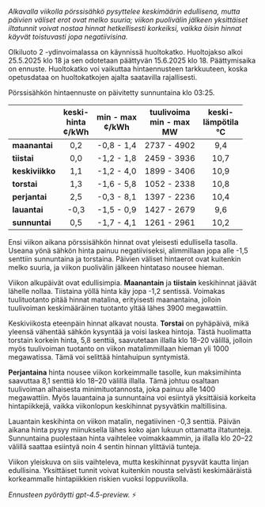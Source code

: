*Alkavalla viikolla pörssisähkö pysyttelee keskimäärin edullisena, mutta päivien väliset erot ovat melko suuria; viikon puolivälin jälkeen yksittäiset iltatunnit voivat nostaa hinnat hetkellisesti korkeiksi, vaikka öisin hinnat käyvät toistuvasti jopa negatiivisina.*

Olkiluoto 2 -ydinvoimalassa on käynnissä huoltokatko. Huoltojakso alkoi 25.5.2025 klo 18 ja sen odotetaan päättyvän 15.6.2025 klo 18. Päättymisaika on ennuste. Huoltokatko voi vaikuttaa hintaennusteen tarkkuuteen, koska opetusdataa on huoltokatkojen ajalta saatavilla rajallisesti.

Pörssisähkön hintaennuste on päivitetty sunnuntaina klo 03:25.

|              | keski-<br>hinta<br>¢/kWh | min - max<br>¢/kWh | tuulivoima<br>min - max<br>MW | keski-<br>lämpötila<br>°C |
|:-------------|:----------------:|:----------------:|:-------------:|:-------------:|
| **maanantai**   | 0,2              | -0,8 - 1,4          | 2737 - 4902     | 9,4             |
| **tiistai**     | 0,0              | -1,2 - 1,8          | 2459 - 3936     | 10,7            |
| **keskiviikko** | 1,1              | -1,2 - 4,0          | 1899 - 3406     | 10,9            |
| **torstai**     | 1,3              | -1,6 - 5,8          | 1052 - 2338     | 10,8            |
| **perjantai**   | 2,5              | -0,3 - 8,1          | 1397 - 2236     | 10,4            |
| **lauantai**    | -0,3             | -1,5 - 0,9          | 1427 - 2679     | 9,6             |
| **sunnuntai**   | 0,5              | -1,7 - 4,1          | 1261 - 2961     | 10,2            |

Ensi viikon aikana pörssisähkön hinnat ovat yleisesti edullisella tasolla. Useana yönä sähkön hinta painuu negatiiviseksi, alimmillaan jopa alle -1,5 senttiin sunnuntaina ja torstaina. Päivien väliset hintaerot ovat kuitenkin melko suuria, ja viikon puolivälin jälkeen hintataso nousee hieman.

Viikon alkupäivät ovat edullisimpia. **Maanantain** ja **tiistain** keskihinnat jäävät lähelle nollaa. Tiistaina yöllä hinta käy jopa -1,2 sentissä. Voimakas tuulituotanto pitää hinnat matalina, erityisesti maanantaina, jolloin tuulivoiman keskimääräinen tuotanto yltää lähes 3900 megawattiin.

Keskiviikosta eteenpäin hinnat alkavat nousta. **Torstai** on pyhäpäivä, mikä yleensä vähentää sähkön kysyntää ja voisi laskea hintoja. Tästä huolimatta torstain korkein hinta, 5,8 senttiä, saavutetaan illalla klo 18–20 välillä, jolloin myös tuulivoiman tuotanto on viikon matalimmillaan hieman yli 1000 megawatissa. Tämä voi selittää hintahuipun syntymistä.

**Perjantaina** hinta nousee viikon korkeimmalle tasolle, kun maksimihinta saavuttaa 8,1 senttiä klo 18–20 välillä illalla. Tämä johtuu osaltaan tuulivoiman alhaisesta minimituotannosta, joka painuu alle 1400 megawattiin. Myös lauantaina ja sunnuntaina voi esiintyä yksittäisiä korkeita hintapiikkejä, vaikka viikonlopun keskihinnat pysyvätkin maltillisina.

Lauantain keskihinta on viikon matalin, negatiivinen -0,3 senttiä. Päivän aikana hinta pysyy miinuksella lähes koko ajan lukuun ottamatta iltatunteja. Sunnuntaina puolestaan hinta vaihtelee voimakkaammin, ja illalla klo 20–22 välillä saattaa esiintyä noin 4 sentin hinnan ylittäviä tunteja.

Viikon yleiskuva on siis vaihteleva, mutta keskihinnat pysyvät kautta linjan edullisina. Yksittäiset tunnit voivat kuitenkin nousta selvästi keskimääräistä korkeammalle hintapiikkien riskien vuoksi loppuviikolla.

*Ennusteen pyöräytti gpt-4.5-preview.* ⚡
